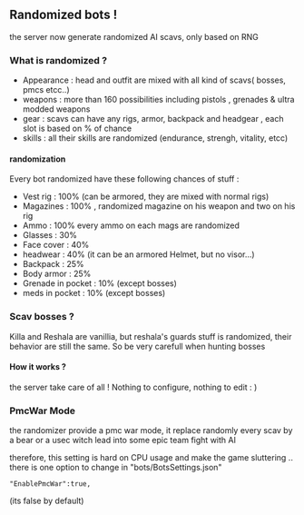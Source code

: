 ## Randomized bots !
the server now generate randomized AI scavs, only based on RNG


### What is randomized ?
 
- Appearance : head and outfit are mixed with all kind of scavs( bosses, pmcs etcc..)
- weapons : more than 160 possibilities including pistols , grenades & ultra modded weapons
- gear : scavs can have any rigs, armor, backpack and headgear , each slot is based on % of chance
- skills : all their skills are randomized (endurance, strengh, vitality, etcc)

####  randomization 
Every bot randomized have these following chances of stuff :

- Vest rig : 100% (can be armored, they are mixed with normal rigs)
- Magazines : 100% , randomized magazine on his weapon and two on his rig
- Ammo : 100% every ammo on each mags are randomized
- Glasses : 30%
- Face cover : 40%
- headwear : 40% (it can be an armored Helmet, but no visor...)
- Backpack : 25%
- Body armor : 25% 
- Grenade in pocket : 10% (except bosses)
- meds in pocket : 10% (except bosses)

### Scav bosses ?
Killa and Reshala are vanillia, but reshala's guards stuff is randomized, their behavior are still the same. So be very carefull when hunting bosses

#### How it works ?
the server take care of all !  Nothing to configure, nothing to edit : )


### PmcWar Mode
the randomizer provide a pmc war mode, it replace randomly every scav by a bear or a usec
witch lead into some epic team fight with AI

therefore, this setting is hard on CPU usage and make the game sluttering ..
there is one option to change in "bots/BotsSettings.json"

    "EnablePmcWar":true,
(its false by default)
